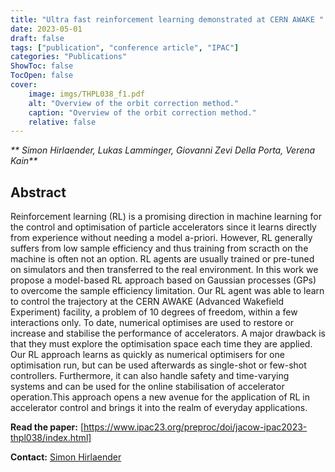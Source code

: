 ```yaml
---
title: "Ultra fast reinforcement learning demonstrated at CERN AWAKE "
date: 2023-05-01
draft: false
tags: ["publication", "conference article", "IPAC"]
categories: "Publications"
ShowToc: false
TocOpen: false
cover:
    image: imgs/THPL038_f1.pdf
    alt: "Overview of the orbit correction method."
    caption: "Overview of the orbit correction method."
    relative: false
---
```


_** Simon Hirlaender, Lukas Lamminger, Giovanni Zevi Della Porta, Verena Kain**_

## Abstract

Reinforcement learning (RL) is a promising direction in machine learning for the control and optimisation of particle accelerators since it learns directly from experience without needing a model a-priori. However, RL generally suffers from low sample efficiency and thus training from scracth on the machine is often not an option. RL agents are usually trained or pre-tuned on simulators and then transferred to the real environment. In this work we propose a model-based RL approach based on Gaussian processes (GPs) to overcome the sample efficiency limitation. Our RL agent was able to learn to control the trajectory at the CERN AWAKE (Advanced Wakefield Experiment) facility, a problem of 10 degrees of freedom, within a few interactions only.
To date, numerical optimises are used to restore or increase and stabilise the performance of accelerators. A major drawback is that they must explore the optimisation space each time they are applied. Our RL approach learns as quickly as numerical optimisers for one optimisation run, but can be used afterwards as single-shot or few-shot controllers. Furthermore, it can also handle safety and time-varying systems and can be used for the online stabilisation of accelerator operation.This approach opens a new avenue for the application of RL in accelerator control and brings it into the realm of everyday applications.

**Read the paper:** [https://www.ipac23.org/preproc/doi/jacow-ipac2023-thpl038/index.html]

**Contact:**
[Simon Hirlaender](mailto:simon.hirlaender@plus.ac.at)
